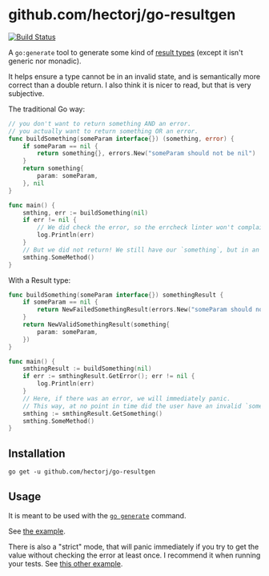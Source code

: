 # github.com/hectorj/go-resultgen

[![Build Status](https://travis-ci.org/hectorj/go-resultgen.svg?branch=master)](https://travis-ci.org/hectorj/go-resultgen)

A `go:generate` tool to generate some kind of [result types](https://en.wikipedia.org/wiki/Result_type) (except it isn't generic nor monadic).

It helps ensure a type cannot be in an invalid state, and is semantically more correct than a double return.
I also think it is nicer to read, but that is very subjective.

The traditional Go way:
```go
// you don't want to return something AND an error.
// you actually want to return something OR an error.
func buildSomething(someParam interface{}) (something, error) {
    if someParam == nil {
        return something{}, errors.New("someParam should not be nil")
    }
    return something{
        param: someParam,
    }, nil
}

func main() {
    smthing, err := buildSomething(nil)
    if err != nil {
        // We did check the error, so the errcheck linter won't complain
        log.Println(err)
    }
    // But we did not return! We still have our `something`, but in an invalid state.
    smthing.SomeMethod()
}
```

With a Result type:
```go
func buildSomething(someParam interface{}) somethingResult {
    if someParam == nil {
        return NewFailedSomethingResult(errors.New("someParam should not be nil"))
    }
    return NewValidSomethingResult(something{
        param: someParam,
    })
}

func main() {
    smthingResult := buildSomething(nil)
    if err := smthingResult.GetError(); err != nil {
        log.Println(err)
    }
    // Here, if there was an error, we will immediately panic.
    // This way, at no point in time did the user have an invalid `something`.
    smthing := smthingResult.GetSomething()
    smthing.SomeMethod()
}
```

## Installation

`go get -u github.com/hectorj/go-resultgen`

## Usage

It is meant to be used with the [`go generate`](https://blog.golang.org/generate) command.

See [the example](./tests/dummy_example_test.go).

There is also a "strict" mode, that will panic immediately if you try to get the value without checking the error at least once. I recommend it when running your tests. See [this other example](./tests/dummy_strict_example_test.go).
